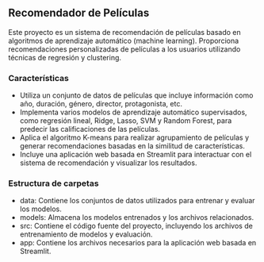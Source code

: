 ## Recomendador de Películas

Este proyecto es un sistema de recomendación de películas basado en algoritmos de aprendizaje automático (machine learning). Proporciona recomendaciones personalizadas de películas a los usuarios utilizando técnicas de regresión y clustering.

### Características
- Utiliza un conjunto de datos de películas que incluye información como año, duración, género, director, protagonista, etc.
- Implementa varios modelos de aprendizaje automático supervisados, como regresión lineal, Ridge, Lasso, SVM y Random Forest, para predecir las calificaciones de las películas.
- Aplica el algoritmo K-means para realizar agrupamiento de películas y generar recomendaciones basadas en la similitud de características.
- Incluye una aplicación web basada en Streamlit para interactuar con el sistema de recomendación y visualizar los resultados.
  
### Estructura de carpetas
- data: Contiene los conjuntos de datos utilizados para entrenar y evaluar los modelos.
- models: Almacena los modelos entrenados y los archivos relacionados.
- src: Contiene el código fuente del proyecto, incluyendo los archivos de entrenamiento de modelos y evaluación.
- app: Contiene los archivos necesarios para la aplicación web basada en Streamlit.
